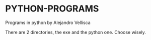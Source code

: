 # PYTHON-PROGRAMS
Programs in python by Alejandro Vellisca

There are 2 directories, the exe and the python one. Choose wisely.

